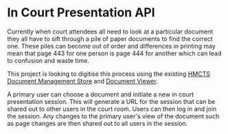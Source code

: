 # In Court Presentation API

Currently when court attendees all need to look at a particular document they all have to sift through a pile 
of paper documents to find the correct one. These piles can become out of order and differences in printing may
mean that page 443 for one person is page 444 for another which can lead to confusion and waste time.

This project is looking to digitise this process using the existing 
[HMCTS Document Management Store](www.github.com/hmcts/document-management-store-api) and 
[Document Viewer](www.github.com/hmcts/em-viewer-web).  

A primary user can choose a document and initiate a new in court presentation session. This will generate a URL 
for the session that can be shared out to other users in the court room. Users can then log in and join the session.
Any changes to the primary user's view of the document such as page changes are then shared out to all users in the
session.

